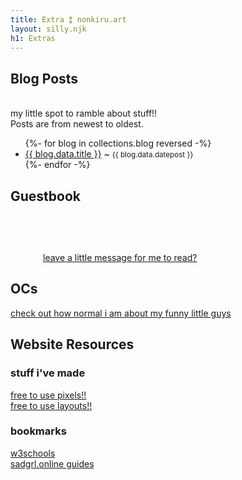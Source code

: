 ```yaml
---
title: Extra ⁑ nonkiru.art
layout: silly.njk
h1: Extras
---
```


<div class="linksbox">
<div class="flex">

<div class="linksbox">

## Blog Posts

<br>
my little spot to ramble about stuff!!
<br>Posts are from newest to oldest.

<ul>
{%- for blog in collections.blog reversed  -%}
  <li><a href="{{ blog.url }}">{{ blog.data.title }}</a> ~ <small>{{ blog.data.datepost }}</small> </li>
{%- endfor -%}
</ul>

</div>

<div class="linksbox">

## Guestbook

<div class="flex" style="margin: auto;max-width: 400px;">
<div>
<img src="/assets/website/buttons/guestbook.png" alt="">
</div>
<div style="padding-top: 15%;">
<a href="/guestbook/">leave a little message for me to read?</a>
</div>
</div>

</div>

</div>
</div>

<div class="linksbox">
<div class="flex">

<div class="linksbox">

## OCs

<img src="/assets/website/buttons/ocs.png" alt="" style="max-width: 100%">
<br><a href="/ocs/">check out how normal i am about my funny little guys</a>

</div>

<div class="linksbox">

## Website Resources

### stuff i've made
<a href="/resources/">free to use pixels!!</a>
<br>
<a href="/layouts/">free to use layouts!!</a>

### bookmarks
<a href="https://www.w3schools.com/">w3schools</a>
<br>
<a href="https://sadgrl.online/learn/">sadgrl.online guides</a>
</div>

</div>
</div>